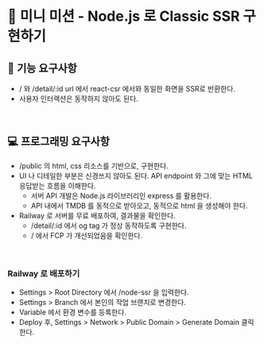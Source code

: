 # 🚀 미니 미션 - Node.js 로 Classic SSR 구현하기

## 🎯 기능 요구사항

- / 와 /detail/:id url 에서 react-csr 에서와 동일한 화면을 SSR로 반환한다.
- 사용자 인터랙션은 동작하지 않아도 된다.

<br/>

## 💻 프로그래밍 요구사항

- /public 의 html, css 리소스를 기반으로, 구현한다.
- UI 나 디테일한 부분은 신경쓰지 않아도 된다. API endpoint 와 그에 맞는 HTML 응답받는 흐름을 이해한다.
  - 서버 API 개발은 Node.js 라이브러리인 express 를 활용한다.
  - API 내에서 TMDB 를 동적으로 받아오고, 동적으로 html 을 생성해야 한다.
- Railway 로 서버를 무료 배포하여, 결과물을 확인한다.
  - /detail/:id 에서 og tag 가 정상 동작하도록 구현한다.
  - / 에서 FCP 가 개선되었음을 확인한다.

<br/>

### Railway 로 배포하기

- Settings > Root Directory 에서 /node-ssr 을 입력한다.
- Settings > Branch 에서 본인의 작업 브랜치로 변경한다.
- Variable 에서 환경 변수를 등록한다.
- Deploy 후, Settings > Network > Public Domain > Generate Domain 클릭한다.

